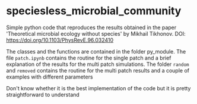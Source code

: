 # speciesless_microbial_community
Simple python code that reproduces the results obtained in the paper 'Theoretical microbial ecology without species' by Mikhail Tikhonov. DOI: https://doi.org/10.1103/PhysRevE.96.032410

The classes and the functions are contained in the folder py_module. The file `patch.ipynb` contains the routine for the single patch and a brief explanation of the results for the multi patch simulations.
The folder `random` and `removed` contains the routine for the multi patch results and a couple of examples with different parameters

Don't know whether it is the best implementation of the code but it is pretty straightforward to understand
